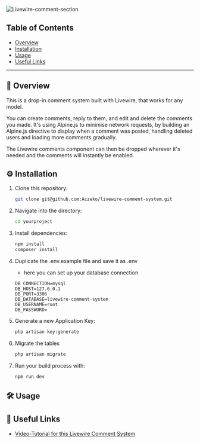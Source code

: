 ![Livewire-comment-section](https://banners.beyondco.de/Livewire%20Comment%20System.png?theme=dark&packageManager=&packageName=&pattern=xEquals&style=style_1&description=Drop-in+comment+system+built+with+Livewire&md=1&showWatermark=0&fontSize=125px&images=https%3A%2F%2Flaravel.com%2Fimg%2Flogomark.min.svg)

## Table of Contents
- [Overview](#overview)
- [Installation](#installation)
- [Usage](#usage)
- [Useful Links](#useful-links)

---
<section id="overview">

## 🔎 Overview

This is a drop-in comment system built with Livewire, that works for any model.

You can create comments, reply to them, and edit and delete the comments you made. It's using Alpine.js to minimise network requests, by building an Alpine.js directive to display when a comment was posted, handling deleted users and loading more comments gradually.

The Livewire comments component can then be dropped wherever it's needed and the comments will instantly be enabled.

</section>

<section id="installation">

## ⚙️ Installation

1. Clone this repository:
    ```bash
    git clone git@github.com:Aczeko/livewire-comment-system.git
    ```

2. Navigate into the directory:
    ```bash
    cd yourproject
    ````

3. Install dependencies:
    ```bash
    npm install
    composer install 
    ```

4. Duplicate the .env.example file and save it as .env
    - here you can set up your database connection

    ```
    DB_CONNECTION=mysql
    DB_HOST=127.0.0.1
    DB_PORT=3306
    DB_DATABASE=livewire-comment-system
    DB_USERNAME=root
    DB_PASSWORD=
    ```

5. Generate a new Application Key:
    ```bash
    php artisan key:generate
    ```

6. Migrate the tables

    ```bash
    php artisan migrate
    ```

7. Run your build process with:
    ```bash
    npm run dev
    ```

</section>

<section id="usage">

## 🛠️ Usage



</section>

<section id="useful-links">

## 🔗 Useful Links
- [Video-Tutorial for this Livewire Comment System](https://codecourse.com/courses/build-a-livewire-comment-system)

</section>

